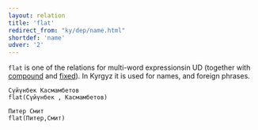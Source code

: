 ```yaml
---
layout: relation
title: 'flat'
redirect_from: "ky/dep/name.html"
shortdef: 'name'
udver: '2'
---
```


`flat` is one of the relations for multi-word expressionsin UD (together with [compound]() and [fixed]()).
In Kyrgyz it is used for names, and foreign phrases.

~~~ sdparse
Сүйүнбек Касмамбетов
flat(Сүйүнбек , Касмамбетов)
~~~

~~~ sdparse
Питер Смит
flat(Питер,Смит)
~~~

<!-- Interlanguage links updated Po 6. listopadu 2023, 21:42:56 CET -->
